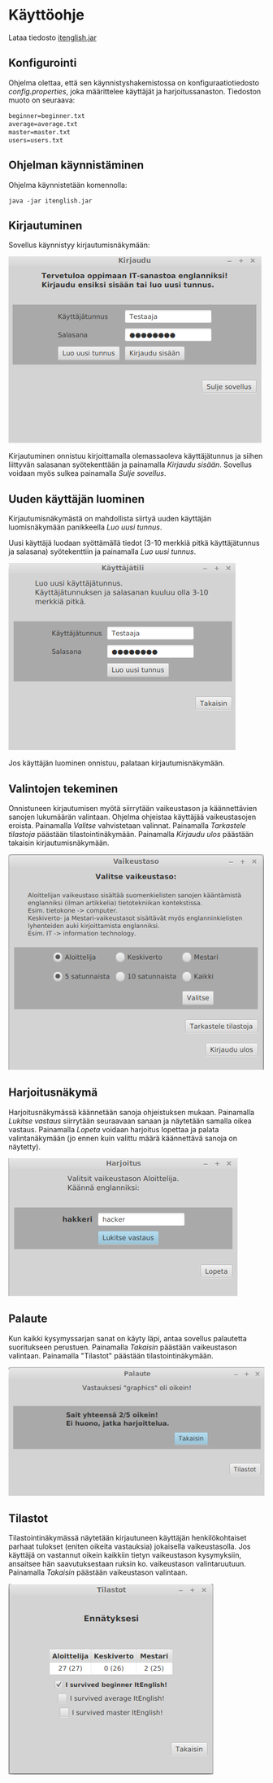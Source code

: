# Käyttöohje

Lataa tiedosto [itenglish.jar](https://github.com/tietotuomas/ot-harjoitustyo/releases/tag/viikko6)

## Konfigurointi

Ohjelma olettaa, että sen käynnistyshakemistossa on konfiguraatiotiedosto *config.properties*, joka määrittelee käyttäjät ja harjoitussanaston. Tiedoston muoto on seuraava:

```
beginner=beginner.txt
average=average.txt
master=master.txt
users=users.txt
```

## Ohjelman käynnistäminen

Ohjelma käynnistetään komennolla: 

```
java -jar itenglish.jar
```

## Kirjautuminen

Sovellus käynnistyy kirjautumisnäkymään:

<img src="https://github.com/tietotuomas/ot-harjoitustyo/blob/master/dokumentaatio/kuvat/kirjaudu.png?raw=true">

Kirjautuminen onnistuu kirjoittamalla olemassaoleva käyttäjätunnus ja siihen liittyvän salasanan syötekenttään ja painamalla *Kirjaudu sisään*. Sovellus voidaan myös sulkea painamalla *Sulje sovellus*.

## Uuden käyttäjän luominen

Kirjautumisnäkymästä on mahdollista siirtyä uuden käyttäjän luomisnäkymään panikkeella *Luo uusi tunnus*.

Uusi käyttäjä luodaan syöttämällä tiedot (3-10 merkkiä pitkä käyttäjätunnus ja salasana) syötekenttiin ja painamalla *Luo uusi tunnus*.

<img src="https://github.com/tietotuomas/ot-harjoitustyo/blob/master/dokumentaatio/kuvat/uusi.png?raw=true">

Jos käyttäjän luominen onnistuu, palataan kirjautumisnäkymään.

## Valintojen tekeminen

Onnistuneen kirjautumisen myötä siirrytään vaikeustason ja käännettävien sanojen lukumäärän valintaan. Ohjelma ohjeistaa käyttäjää vaikeustasojen eroista. Painamalla *Valitse* vahvistetaan valinnat. Painamalla *Tarkastele tilastoja* päästään tilastointinäkymään. Painamalla *Kirjaudu ulos* päästään takaisin kirjautumisnäkymään.

<img src="https://github.com/tietotuomas/ot-harjoitustyo/blob/master/dokumentaatio/kuvat/vaikeustaso.png?raw=true">

## Harjoitusnäkymä

Harjoitusnäkymässä käännetään sanoja ohjeistuksen mukaan. Painamalla *Lukitse vastaus* siirrytään seuraavaan sanaan ja näytetään samalla oikea vastaus. Painamalla *Lopeta* voidaan harjoitus lopettaa ja palata valintanäkymään (jo ennen kuin valittu määrä käännettävä sanoja on näytetty).

<img src="https://github.com/tietotuomas/ot-harjoitustyo/blob/master/dokumentaatio/kuvat/harjoitus.png?raw=true">

## Palaute

Kun kaikki kysymyssarjan sanat on käyty läpi, antaa sovellus palautetta suoritukseen perustuen. Painamalla *Takaisin* päästään vaikeustason valintaan. Painamalla "Tilastot" päästään tilastointinäkymään.

<img src="https://github.com/tietotuomas/ot-harjoitustyo/blob/master/dokumentaatio/kuvat/palaute.png?raw=true">

## Tilastot

Tilastointinäkymässä näytetään kirjautuneen käyttäjän henkilökohtaiset parhaat tulokset (eniten oikeita vastauksia) jokaisella vaikeustasolla. Jos käyttäjä on vastannut oikein kaikkiin tietyn vaikeustason kysymyksiin, ansaitsee hän saavutuksestaan ruksin ko. vaikeustason valintaruutuun. Painamalla *Takaisin* päästään vaikeustason valintaan.

<img src="https://github.com/tietotuomas/ot-harjoitustyo/blob/master/dokumentaatio/kuvat/tilastot.png?raw=true">



